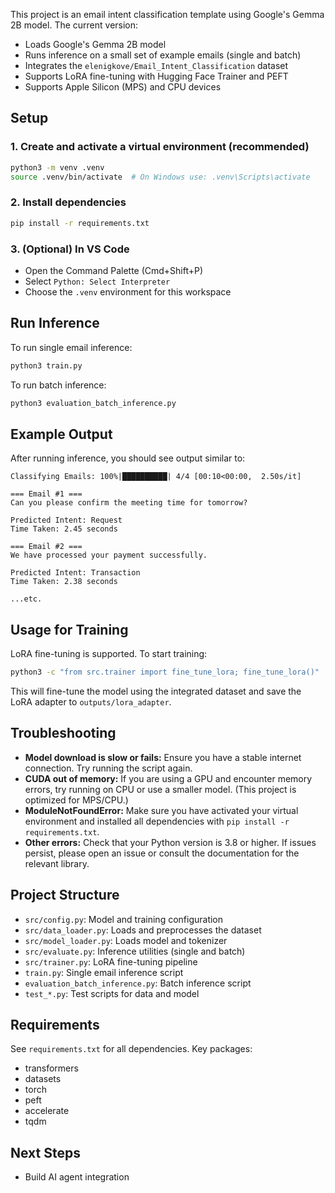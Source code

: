 This project is an email intent classification template using Google's Gemma 2B model. The current version:
- Loads Google's Gemma 2B model
- Runs inference on a small set of example emails (single and batch)
- Integrates the `elenigkove/Email_Intent_Classification` dataset
- Supports LoRA fine-tuning with Hugging Face Trainer and PEFT
- Supports Apple Silicon (MPS) and CPU devices

## Setup
### 1. Create and activate a virtual environment (recommended)
```bash
python3 -m venv .venv
source .venv/bin/activate  # On Windows use: .venv\Scripts\activate
```

### 2. Install dependencies
```bash
pip install -r requirements.txt
```

### 3. (Optional) In VS Code
- Open the Command Palette (Cmd+Shift+P)
- Select `Python: Select Interpreter`
- Choose the `.venv` environment for this workspace

## Run Inference
To run single email inference:
```bash
python3 train.py
```

To run batch inference:
```bash
python3 evaluation_batch_inference.py
```

## Example Output
After running inference, you should see output similar to:

```
Classifying Emails: 100%|██████████| 4/4 [00:10<00:00,  2.50s/it]

=== Email #1 ===
Can you please confirm the meeting time for tomorrow?

Predicted Intent: Request
Time Taken: 2.45 seconds

=== Email #2 ===
We have processed your payment successfully.

Predicted Intent: Transaction
Time Taken: 2.38 seconds

...etc.
```

## Usage for Training
LoRA fine-tuning is supported. To start training:
```bash
python3 -c "from src.trainer import fine_tune_lora; fine_tune_lora()"
```
This will fine-tune the model using the integrated dataset and save the LoRA adapter to `outputs/lora_adapter`.

## Troubleshooting
- **Model download is slow or fails:** Ensure you have a stable internet connection. Try running the script again.
- **CUDA out of memory:** If you are using a GPU and encounter memory errors, try running on CPU or use a smaller model. (This project is optimized for MPS/CPU.)
- **ModuleNotFoundError:** Make sure you have activated your virtual environment and installed all dependencies with `pip install -r requirements.txt`.
- **Other errors:** Check that your Python version is 3.8 or higher. If issues persist, please open an issue or consult the documentation for the relevant library.

## Project Structure
- `src/config.py`: Model and training configuration
- `src/data_loader.py`: Loads and preprocesses the dataset
- `src/model_loader.py`: Loads model and tokenizer
- `src/evaluate.py`: Inference utilities (single and batch)
- `src/trainer.py`: LoRA fine-tuning pipeline
- `train.py`: Single email inference script
- `evaluation_batch_inference.py`: Batch inference script
- `test_*.py`: Test scripts for data and model

## Requirements
See `requirements.txt` for all dependencies. Key packages:
- transformers
- datasets
- torch
- peft
- accelerate
- tqdm

## Next Steps
- Build AI agent integration
